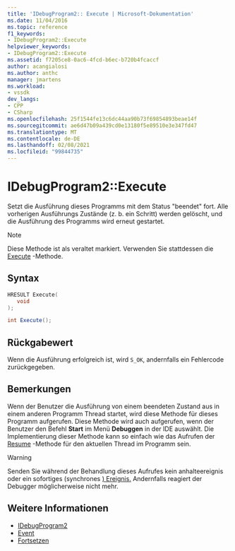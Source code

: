 ```yaml
---
title: 'IDebugProgram2:: Execute | Microsoft-Dokumentation'
ms.date: 11/04/2016
ms.topic: reference
f1_keywords:
- IDebugProgram2::Execute
helpviewer_keywords:
- IDebugProgram2::Execute
ms.assetid: f7205ce8-0ac6-4fcd-b6ec-b720b4fcaccf
author: acangialosi
ms.author: anthc
manager: jmartens
ms.workload:
- vssdk
dev_langs:
- CPP
- CSharp
ms.openlocfilehash: 25f1544fe13c6dc44aa90b73f69854893beae14f
ms.sourcegitcommit: ae6d47b09a439cd0e13180f5e89510e3e347fd47
ms.translationtype: MT
ms.contentlocale: de-DE
ms.lasthandoff: 02/08/2021
ms.locfileid: "99844735"
---
```

# <a name="idebugprogram2execute"></a>IDebugProgram2::Execute
Setzt die Ausführung dieses Programms mit dem Status "beendet" fort. Alle vorherigen Ausführungs Zustände (z. b. ein Schritt) werden gelöscht, und die Ausführung des Programms wird erneut gestartet.

> [!NOTE]
> Diese Methode ist als veraltet markiert. Verwenden Sie stattdessen die [Execute](../../../extensibility/debugger/reference/idebugprocess3-execute.md) -Methode.

## <a name="syntax"></a>Syntax

```cpp
HRESULT Execute(
   void
);
```

```csharp
int Execute();
```

## <a name="return-value"></a>Rückgabewert
 Wenn die Ausführung erfolgreich ist, wird `S_OK`, andernfalls ein Fehlercode zurückgegeben.

## <a name="remarks"></a>Bemerkungen
 Wenn der Benutzer die Ausführung von einem beendeten Zustand aus in einem anderen Programm Thread startet, wird diese Methode für dieses Programm aufgerufen. Diese Methode wird auch aufgerufen, wenn der Benutzer den Befehl **Start** im Menü **Debuggen** in der IDE auswählt. Die Implementierung dieser Methode kann so einfach wie das Aufrufen der [Resume](../../../extensibility/debugger/reference/idebugthread2-resume.md) -Methode für den aktuellen Thread im Programm sein.

> [!WARNING]
> Senden Sie während der Behandlung dieses Aufrufes kein anhalteereignis oder ein sofortiges (synchrones [) Ereignis.](../../../extensibility/debugger/reference/idebugeventcallback2-event.md) Andernfalls reagiert der Debugger möglicherweise nicht mehr.

## <a name="see-also"></a>Weitere Informationen
- [IDebugProgram2](../../../extensibility/debugger/reference/idebugprogram2.md)
- [Event](../../../extensibility/debugger/reference/idebugeventcallback2-event.md)
- [Fortsetzen](../../../extensibility/debugger/reference/idebugthread2-resume.md)
